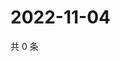 # 2022-11-04

共 0 条

<!-- BEGIN WEIBO -->
<!-- 最后更新时间 Fri Nov 04 2022 17:16:06 GMT+0800 (China Standard Time) -->

<!-- END WEIBO -->
